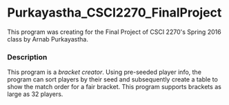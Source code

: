 # Purkayastha_CSCI2270_FinalProject

This program was creating for the Final Project of CSCI 2270's Spring 2016 class by Arnab Purkayastha.

### Description

This program is a *bracket creator*. Using pre-seeded player info, the program can sort players by their seed and subsequently create a table to show the match order for a fair bracket. This program supports brackets as large as 32 players. 
